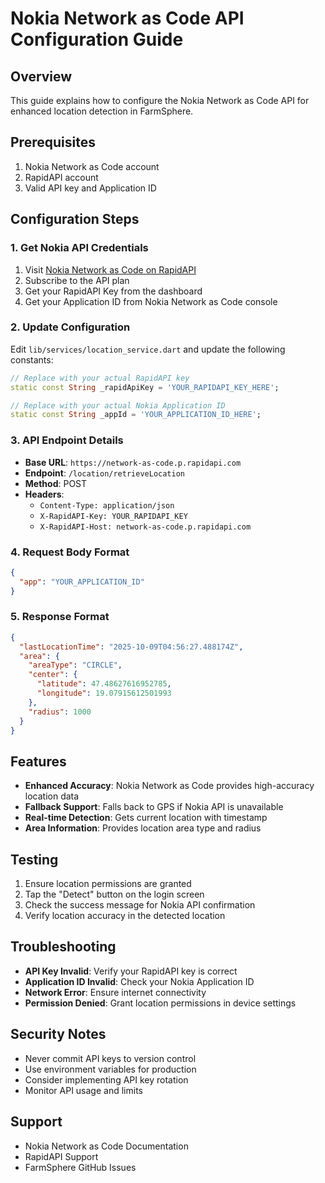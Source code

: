# Nokia Network as Code API Configuration Guide

## Overview
This guide explains how to configure the Nokia Network as Code API for enhanced location detection in FarmSphere.

## Prerequisites
1. Nokia Network as Code account
2. RapidAPI account
3. Valid API key and Application ID

## Configuration Steps

### 1. Get Nokia API Credentials
1. Visit [Nokia Network as Code on RapidAPI](https://rapidapi.com/nokia-network-as-code/api/network-as-code/)
2. Subscribe to the API plan
3. Get your RapidAPI Key from the dashboard
4. Get your Application ID from Nokia Network as Code console

### 2. Update Configuration
Edit `lib/services/location_service.dart` and update the following constants:

```dart
// Replace with your actual RapidAPI key
static const String _rapidApiKey = 'YOUR_RAPIDAPI_KEY_HERE';

// Replace with your actual Nokia Application ID
static const String _appId = 'YOUR_APPLICATION_ID_HERE';
```

### 3. API Endpoint Details
- **Base URL**: `https://network-as-code.p.rapidapi.com`
- **Endpoint**: `/location/retrieveLocation`
- **Method**: POST
- **Headers**:
  - `Content-Type: application/json`
  - `X-RapidAPI-Key: YOUR_RAPIDAPI_KEY`
  - `X-RapidAPI-Host: network-as-code.p.rapidapi.com`

### 4. Request Body Format
```json
{
  "app": "YOUR_APPLICATION_ID"
}
```

### 5. Response Format
```json
{
  "lastLocationTime": "2025-10-09T04:56:27.488174Z",
  "area": {
    "areaType": "CIRCLE",
    "center": {
      "latitude": 47.48627616952785,
      "longitude": 19.07915612501993
    },
    "radius": 1000
  }
}
```

## Features
- **Enhanced Accuracy**: Nokia Network as Code provides high-accuracy location data
- **Fallback Support**: Falls back to GPS if Nokia API is unavailable
- **Real-time Detection**: Gets current location with timestamp
- **Area Information**: Provides location area type and radius

## Testing
1. Ensure location permissions are granted
2. Tap the "Detect" button on the login screen
3. Check the success message for Nokia API confirmation
4. Verify location accuracy in the detected location

## Troubleshooting
- **API Key Invalid**: Verify your RapidAPI key is correct
- **Application ID Invalid**: Check your Nokia Application ID
- **Network Error**: Ensure internet connectivity
- **Permission Denied**: Grant location permissions in device settings

## Security Notes
- Never commit API keys to version control
- Use environment variables for production
- Consider implementing API key rotation
- Monitor API usage and limits

## Support
- Nokia Network as Code Documentation
- RapidAPI Support
- FarmSphere GitHub Issues
